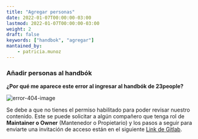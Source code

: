 ```yaml
---
title: "Agregar personas"
date: 2022-01-07T00:00:00-03:00
lastmod: 2022-01-07T00:00:00-03:00
weight: 2
draft: false
keywords: ["handbok", "agregar"]
mantained_by:
    - patricia.munoz
---
```


### Añadir personas al handbók

**¿Por qué me aparece este error al ingresar al handbók de 23people?**

![error-404-image](../../../images/error_404.png)

Se debe a que no tienes el permiso habilitado para poder revisar nuestro contenido. Este se puede solicitar a algún compañero que tenga rol de **Maintainer o Owner** (Mantenedor o Propietario) y los pasos a seguir para enviarte una invitación de acceso están en el siguiente [Link de Gitlab](https://docs.gitlab.com/ee/user/project/members/index.html).
